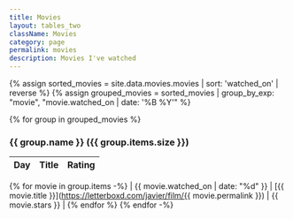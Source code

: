 ```yaml
---
title: Movies
layout: tables_two
className: Movies
category: page
permalink: movies
description: Movies I've watched
---
```


{% assign sorted_movies = site.data.movies.movies | sort: 'watched_on' | reverse %}
{% assign grouped_movies = sorted_movies | group_by_exp: "movie", "movie.watched_on | date: '%B %Y'" %}

{% for group in grouped_movies %}

### {{ group.name }} ({{ group.items.size }})

| Day     | Title   |  Rating    |
|:--------|:--------|:-----------|
{% for movie in group.items -%}
| {{ movie.watched_on | date: "%d" }} | [{{ movie.title }}](https://letterboxd.com/javier/film/{{ movie.permalink }}) | {{ movie.stars }} |
{% endfor %}
{% endfor -%}

